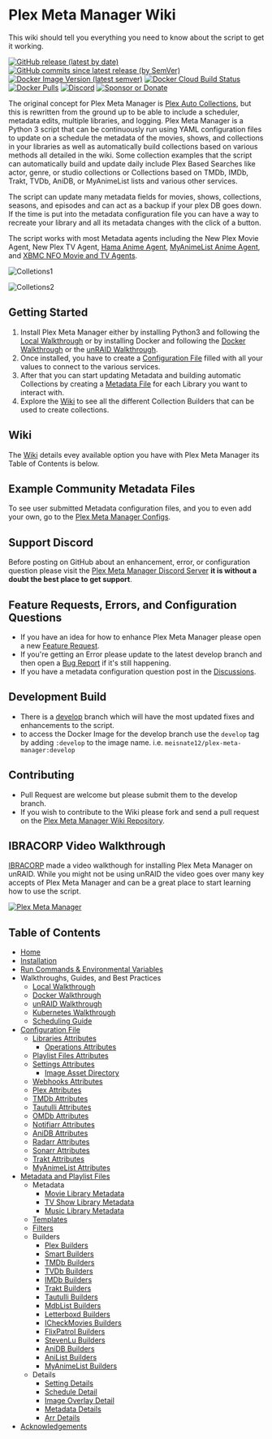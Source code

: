 # Plex Meta Manager Wiki

This wiki should tell you everything you need to know about the script to get it working.

[![GitHub release (latest by date)](https://img.shields.io/github/v/release/meisnate12/Plex-Meta-Manager?style=plastic)](https://github.com/meisnate12/Plex-Meta-Manager/releases)
[![GitHub commits since latest release (by SemVer)](https://img.shields.io/github/commits-since/meisnate12/plex-meta-manager/latest/develop?label=Commits%20in%20Develop&style=plastic)](https://github.com/meisnate12/Plex-Meta-Manager/tree/develop)
[![Docker Image Version (latest semver)](https://img.shields.io/docker/v/meisnate12/plex-meta-manager?label=docker&sort=semver&style=plastic)](https://hub.docker.com/r/meisnate12/plex-meta-manager)
[![Docker Cloud Build Status](https://img.shields.io/docker/cloud/build/meisnate12/plex-meta-manager?style=plastic)](https://hub.docker.com/r/meisnate12/plex-meta-manager)
[![Docker Pulls](https://img.shields.io/docker/pulls/meisnate12/plex-meta-manager?style=plastic)](https://hub.docker.com/r/meisnate12/plex-meta-manager)
[![Discord](https://img.shields.io/discord/822460010649878528?label=Discord&style=plastic)](https://discord.gg/NfH6mGFuAB)
[![Sponsor or Donate](https://img.shields.io/badge/-Sponsor_or_Donate-blueviolet?style=plastic)](https://github.com/sponsors/meisnate12)

The original concept for Plex Meta Manager is [Plex Auto Collections](https://github.com/mza921/Plex-Auto-Collections), but this is rewritten from the ground up to be able to include a scheduler, metadata edits, multiple libraries, and logging. Plex Meta Manager is a Python 3 script that can be continuously run using YAML configuration files to update on a schedule the metadata of the movies, shows, and collections in your libraries as well as automatically build collections based on various methods all detailed in the wiki. Some collection examples that the script can automatically build and update daily include Plex Based Searches like actor, genre, or studio collections or Collections based on TMDb, IMDb, Trakt, TVDb, AniDB, or MyAnimeList lists and various other services.

The script can update many metadata fields for movies, shows, collections, seasons, and episodes and can act as a backup if your plex DB goes down. If the time is put into the metadata configuration file you can have a way to recreate your library and all its metadata changes with the click of a button.

The script works with most Metadata agents including the New Plex Movie Agent, New Plex TV Agent, [Hama Anime Agent](https://github.com/ZeroQI/Hama.bundle), [MyAnimeList Anime Agent](https://github.com/Fribb/MyAnimeList.bundle), and [XBMC NFO Movie and TV Agents](https://github.com/gboudreau/XBMCnfoMoviesImporter.bundle).

![Colletions1](https://raw.githubusercontent.com/wiki/meisnate12/Plex-Meta-Manager/collections1.png)

![Colletions2](https://raw.githubusercontent.com/wiki/meisnate12/Plex-Meta-Manager/collections2.png)

## Getting Started

1. Install Plex Meta Manager either by installing Python3 and following the [Local Walkthrough](https://github.com/meisnate12/Plex-Meta-Manager/wiki/Local-Walkthrough)
   or by installing Docker and following the [Docker Walkthrough](https://github.com/meisnate12/Plex-Meta-Manager/wiki/Docker-Walkthrough) or the [unRAID Walkthrough](https://github.com/meisnate12/Plex-Meta-Manager/wiki/unRAID-Walkthrough).
2. Once installed, you have to create a [Configuration File](https://github.com/meisnate12/Plex-Meta-Manager/wiki/Configuration-File) filled with all your values to connect to the various services.
3. After that you can start updating Metadata and building automatic Collections by creating a [Metadata File](https://github.com/meisnate12/Plex-Meta-Manager/wiki/Metadata-and-Playlist-File) for each Library you want to interact with.
4. Explore the [Wiki](https://github.com/meisnate12/Plex-Meta-Manager/wiki) to see all the different Collection Builders that can be used to create collections.

## Wiki
The [Wiki](https://github.com/meisnate12/Plex-Meta-Manager/wiki) details evey available option you have with Plex Meta Manager its Table of Contents is below.

## Example Community Metadata Files
To see user submitted Metadata configuration files, and you to even add your own, go to the [Plex Meta Manager Configs](https://github.com/meisnate12/Plex-Meta-Manager-Configs).

## Support Discord
Before posting on GitHub about an enhancement, error, or configuration question please visit the [Plex Meta Manager Discord Server](https://discord.gg/NfH6mGFuAB) **it is without a doubt the best place to get support**.

## Feature Requests, Errors, and Configuration Questions
* If you have an idea for how to enhance Plex Meta Manager please open a new [Feature Request](https://github.com/meisnate12/Plex-Meta-Manager/issues/new?assignees=meisnate12&labels=status%3Anot-yet-viewed%2C+enhancement&template=feature_request.md&title=Feature+Request%3A+).
* If you're getting an Error please update to the latest develop branch and then open a [Bug Report](https://github.com/meisnate12/Plex-Meta-Manager/issues/new?assignees=meisnate12&labels=status%3Anot-yet-viewed%2C+bug&template=bug_report.md&title=Bug%3A+) if it's still happening.
* If you have a metadata configuration question post in the [Discussions](https://github.com/meisnate12/Plex-Meta-Manager/discussions).

## Development Build
* There is a [develop](https://github.com/meisnate12/Plex-Meta-Manager/tree/develop) branch which will have the most updated fixes and enhancements to the script.
* to access the Docker Image for the develop branch use the `develop` tag by adding `:develop` to the image name. i.e. `meisnate12/plex-meta-manager:develop`

## Contributing
* Pull Request are welcome but please submit them to the develop branch.
* If you wish to contribute to the Wiki please fork and send a pull request on the [Plex Meta Manager Wiki Repository](https://github.com/meisnate12/Plex-Meta-Manager-Wiki).

## IBRACORP Video Walkthrough

[IBRACORP](https://ibracorp.io/) made a video walkthough for installing Plex Meta Manager on unRAID. While you might not be using unRAID the video goes over many key accepts of Plex Meta Manager and can be a great place to start learning how to use the script.

[![Plex Meta Manager](https://img.youtube.com/vi/dF69MNoot3w/0.jpg)](https://www.youtube.com/watch?v=dF69MNoot3w "Plex Meta Manager")

## Table of Contents
- [Home](Home)
- [Installation](Installation)
- [Run Commands & Environmental Variables](Run-Commands-&-Environmental-Variables)
- Walkthroughs, Guides, and Best Practices
  - [Local Walkthrough](Local-Walkthrough)
  - [Docker Walkthrough](Docker-Walkthrough)
  - [unRAID Walkthrough](unRAID-Walkthrough)
  - [Kubernetes Walkthrough](Kubernetes-Walkthrough)
  - [Scheduling Guide](Scheduling-Guide)
- [Configuration File](Configuration-File)
  - [Libraries Attributes](Libraries-Attributes)
    - [Operations Attributes](Operations-Attributes)
  - [Playlist Files Attributes](Playlist-Files-Attributes)
  - [Settings Attributes](Settings-Attributes)
    - [Image Asset Directory](Image-Asset-Directory)
  - [Webhooks Attributes](Webhooks-Attributes)
  - [Plex Attributes](Plex-Attributes)
  - [TMDb Attributes](TMDb-Attributes)
  - [Tautulli Attributes](Tautulli-Attributes)
  - [OMDb Attributes](OMDb-Attributes)
  - [Notifiarr Attributes](Notifiarr-Attributes)
  - [AniDB Attributes](AniDB-Attributes)
  - [Radarr Attributes](Radarr-Attributes)
  - [Sonarr Attributes](Sonarr-Attributes)
  - [Trakt Attributes](Trakt-Attributes)
  - [MyAnimeList Attributes](MyAnimeList-Attributes)
- [Metadata and Playlist Files](Metadata-and-Playlist-Files)
  - Metadata
    - [Movie Library Metadata](Movie-Library-Metadata)
    - [TV Show Library Metadata](TV-Show-Library-Metadata)
    - [Music Library Metadata](Music-Library-Metadata)
  - [Templates](Templates)
  - [Filters](Filters)
  - Builders
    - [Plex Builders](Plex-Builders)
    - [Smart Builders](Smart-Builders)
    - [TMDb Builders](TMDb-Builders)
    - [TVDb Builders](TVDb-Builders)
    - [IMDb Builders](IMDb-Builders)
    - [Trakt Builders](Trakt-Builders)
    - [Tautulli Builders](Tautulli-Builders)
    - [MdbList Builders](MdbList-Builders)
    - [Letterboxd Builders](Letterboxd-Builders)
    - [ICheckMovies Builders](ICheckMovies-Builders)
    - [FlixPatrol Builders](FlixPatrol-Builders)
    - [StevenLu Builders](StevenLu-Builders)
    - [AniDB Builders](AniDB-Builders)
    - [AniList Builders](AniList-Builders)
    - [MyAnimeList Builders](MyAnimeList-Builders)
  - Details
    - [Setting Details](Setting-Details)
    - [Schedule Detail](Schedule-Detail)
    - [Image Overlay Detail](Image-Overlay-Detail)
    - [Metadata Details](Metadata-Details)
    - [Arr Details](Arr-Details)
- [Acknowledgements](Acknowledgements)